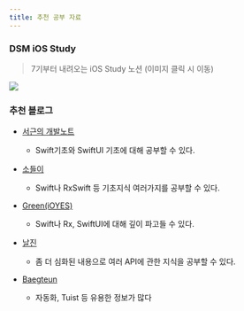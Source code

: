```yaml
---
title: 추천 공부 자료
---
```


### DSM iOS Study

> 7기부터 내려오는 iOS Study 노션 (이미지 클릭 시 이동)

<a href="https://roan-peony-997.notion.site/DSM-iOS-Study-824aa0d30408461894e2fe8ff3174874" target="_blank">
    <img class="iOS Study" src="https://github.com/user-attachments/assets/7febd6b7-e17d-4faa-a66f-5e0adc1ad574"/>
</a>

### 추천 블로그

- [서근의 개발노트](https://seons-dev.tistory.com/)
  - Swift기초와 SwiftUI 기초에 대해 공부할 수 있다.
- [소들이](https://babbab2.tistory.com/)

  - Swift나 RxSwift 등 기초지식 여러가지를 공부할 수 있다.

- [Green(iOYES)](https://green1229.tistory.com)

  - Swift나 Rx, SwiftUI에 대해 깊이 파고들 수 있다.

- [날진](https://sujinnaljin.medium.com/)
  - 좀 더 심화된 내용으로 여러 API에 관한 지식을 공부할 수 있다.
- [Baegteun](https://baegteun.tistory.com)
  - 자동화, Tuist 등 유용한 정보가 많다
